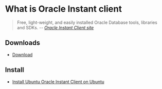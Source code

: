 # What is Oracle Instant client

> Free, light-weight, and easily installed Oracle Database tools, libraries and SDKs.
> -- *[Oracle Instant Client site]*

## Downloads

- [Download]

## Install

- [Install Ubuntu Oracle Instant Client on Ubuntu]

[Oracle Instant Client site]: https://www.oracle.com/database/technologies/instant-client.html
[Install Ubuntu Oracle Instant Client on Ubuntu]: https://help.ubuntu.com/community/Oracle%20Instant%20Client
[Download]: https://www.oracle.com/database/technologies/instant-client/downloads.html

